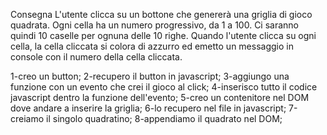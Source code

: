 Consegna
L'utente clicca su un bottone che genererà una griglia di gioco quadrata.
Ogni cella ha un numero progressivo, da 1 a 100. Ci saranno quindi 10 caselle per ognuna delle 10 righe. Quando l'utente clicca su ogni cella, la cella cliccata si colora di azzurro ed emetto un messaggio in console con il numero della cella cliccata.

1-creo un button;
2-recupero il button in javascript;
3-aggiungo una funzione con un evento che crei il gioco al click;
4-inserisco tutto il codice javascript dentro la funzione dell'evento;
5-creo un contenitore nel DOM dove andare a inserire la griglia;
6-lo recupero nel file in javascript;
7-creiamo il singolo quadratino;
8-appendiamo il quadrato nel DOM;